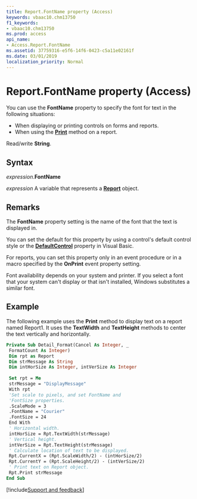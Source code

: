 ```yaml
---
title: Report.FontName property (Access)
keywords: vbaac10.chm13750
f1_keywords:
- vbaac10.chm13750
ms.prod: access
api_name:
- Access.Report.FontName
ms.assetid: 37759316-e5f6-14f6-0423-c5a11e02161f
ms.date: 03/01/2019
localization_priority: Normal
---
```



# Report.FontName property (Access)

You can use the **FontName** property to specify the font for text in the following situations:

- When displaying or printing controls on forms and reports.  
- When using the **[Print](Access.Report.Print.md)** method on a report.
    
Read/write **String**.


## Syntax

_expression_.**FontName**

_expression_ A variable that represents a **[Report](Access.Report.md)** object.

## Remarks

The **FontName** property setting is the name of the font that the text is displayed in.

You can set the default for this property by using a control's default control style or the **[DefaultControl](access.report.defaultcontrol.md)** property in Visual Basic.

For reports, you can set this property only in an event procedure or in a macro specified by the **OnPrint** event property setting.

Font availability depends on your system and printer. If you select a font that your system can't display or that isn't installed, Windows substitutes a similar font.


## Example

The following example uses the **Print** method to display text on a report named Report1. It uses the **TextWidth** and **TextHeight** methods to center the text vertically and horizontally.


```vb
Private Sub Detail_Format(Cancel As Integer, _ 
 FormatCount As Integer) 
 Dim rpt as Report 
 Dim strMessage As String 
 Dim intHorSize As Integer, intVerSize As Integer 
 
 Set rpt = Me 
 strMessage = "DisplayMessage" 
 With rpt 
 'Set scale to pixels, and set FontName and 
 'FontSize properties. 
 .ScaleMode = 3 
 .FontName = "Courier" 
 .FontSize = 24 
 End With 
 ' Horizontal width. 
 intHorSize = Rpt.TextWidth(strMessage) 
 ' Vertical height. 
 intVerSize = Rpt.TextHeight(strMessage) 
 ' Calculate location of text to be displayed. 
 Rpt.CurrentX = (Rpt.ScaleWidth/2) - (intHorSize/2) 
 Rpt.CurrentY = (Rpt.ScaleHeight/2) - (intVerSize/2) 
 ' Print text on Report object. 
 Rpt.Print strMessage 
End Sub
```


[!include[Support and feedback](~/includes/feedback-boilerplate.md)]